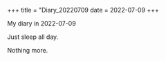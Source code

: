 +++
title = "Diary_20220709
date = 2022-07-09
+++

My diary in 2022-07-09

Just sleep all day.

Nothing more.
